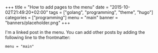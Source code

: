 +++
title = "How to add pages to the menu"
date = "2015-10-02T21:49:20+02:00"
tags = ["golang", "programming", "theme", "hugo"]
categories = ["programming"]
menu = "main"
banner = "banners/placeholder.png"
+++

I'm a linked post in the menu. You can add other posts by adding the following line to the frontmatter:

    menu = "main"